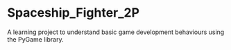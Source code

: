 # Spaceship_Fighter_2P
A learning project to understand basic game development behaviours using the PyGame library.
